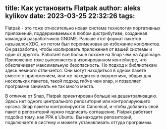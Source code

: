 title: Как установить Flatpak
author: aleks kylikov
date: 2023-03-25 22:32:26
tags:
---
Flatpak - это тоже относительно новая система технология портативных приложений, поддерживаемых в любом дистрибутиве, созданная командой разработчиков GNOME. Раньше этот формат пакетов назывался XDG, но потом был переименован во избежание конфликтов. Он разработан, чтобы изолировать приложения от вашей системы и один от другого. Работает все больше похоже на Snap чем на AppImage. Приложение тоже выполняется в изолированном контейнере, что обеспечивает максимальную безопасность. Но подход к библиотекам здесь немного отличается. Они могут находиться в одном пакете вместе с приложением, или же находится в окружениях, общих для нескольких пакетов, такой подход гибче чем snap, и позволяет программе занимать не так много места.

В отличие от Snap, Flatpak ориентирован больше на децентрализацию. Здесь нет одного центрального репозитория или контролирующего органа. Snap пакеты контролируются Canonical, и чтобы добавить свой пакет в репозиторий нужно подписать соглашение. Flatpak работает подобно тому, как PPA в Ubuntu. Вы находите репозиторий, подключаете в систему и можете устанавливать оттуда программы.